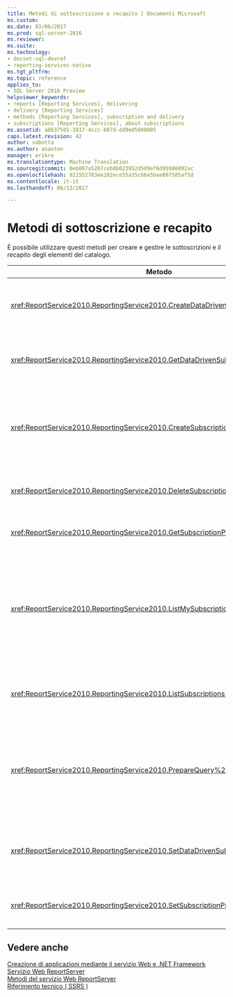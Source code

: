 ```yaml
---
title: Metodi di sottoscrizione e recapito | Documenti Microsoft
ms.custom: 
ms.date: 03/06/2017
ms.prod: sql-server-2016
ms.reviewer: 
ms.suite: 
ms.technology:
- docset-sql-devref
- reporting-services-native
ms.tgt_pltfrm: 
ms.topic: reference
applies_to:
- SQL Server 2016 Preview
helpviewer_keywords:
- reports [Reporting Services], delivering
- delivery [Reporting Services]
- methods [Reporting Services], subscription and delivery
- subscriptions [Reporting Services], about subscriptions
ms.assetid: a8637501-1817-4ccc-b07d-dd9ed5608805
caps.latest.revision: 42
author: sabotta
ms.author: asaxton
manager: erikre
ms.translationtype: Machine Translation
ms.sourcegitcommit: 0eb007a5207ceb0b023952d5d9ef6d95986092ac
ms.openlocfilehash: 921552783ee102ece55a35c66e5bee607585af5d
ms.contentlocale: it-it
ms.lasthandoff: 06/13/2017

---
```

# <a name="subscription-and-delivery-methods"></a>Metodi di sottoscrizione e recapito
  È possibile utilizzare questi metodi per creare e gestire le sottoscrizioni e il recapito degli elementi del catalogo.  
  
|Metodo|Azione|  
|------------|------------|  
|<xref:ReportService2010.ReportingService2010.CreateDataDrivenSubscription%2A>|Crea una sottoscrizione guidata dai dati per un elemento specificato.|  
|<xref:ReportService2010.ReportingService2010.GetDataDrivenSubscriptionProperties%2A>|Restituisce le proprietà per una sottoscrizione guidata dai dati.|  
|<xref:ReportService2010.ReportingService2010.CreateSubscription%2A>|Crea una sottoscrizione per l'elemento specificato nel database del server di report o nella raccolta di SharePoint.|  
|<xref:ReportService2010.ReportingService2010.DeleteSubscription%2A>|Elimina una sottoscrizione dal database del server di report.|  
|<xref:ReportService2010.ReportingService2010.GetSubscriptionProperties%2A>|Restituisce le proprietà di una sottoscrizione.|  
|<xref:ReportService2010.ReportingService2010.ListMySubscriptions%2A>|Recupera un elenco di sottoscrizioni create dall'utente corrente del server di report o del sito di SharePoint per l'elemento del catalogo specificato.|  
|<xref:ReportService2010.ReportingService2010.ListSubscriptions%2A>|Recupera un elenco di sottoscrizioni creato per un elemento specificato.|  
|<xref:ReportService2010.ReportingService2010.PrepareQuery%2A>|Restituisce un set di dati contenente i campi recuperati dalla query per il recapito per una sottoscrizione guidata dai dati.|  
|<xref:ReportService2010.ReportingService2010.SetDataDrivenSubscriptionProperties%2A>|Imposta i valori delle proprietà di una sottoscrizione guidata dai dati.|  
|<xref:ReportService2010.ReportingService2010.SetSubscriptionProperties%2A>|Imposta i valori delle proprietà di una sottoscrizione.|  
  
## <a name="see-also"></a>Vedere anche  
 [Creazione di applicazioni mediante il servizio Web e .NET Framework](../../../reporting-services/report-server-web-service/net-framework/building-applications-using-the-web-service-and-the-net-framework.md)   
 [Servizio Web ReportServer](../../../reporting-services/report-server-web-service/report-server-web-service.md)   
 [Metodi del servizio Web ReportServer](../../../reporting-services/report-server-web-service/methods/report-server-web-service-methods.md)   
 [Riferimento tecnico &#40; SSRS &#41;](../../../reporting-services/technical-reference-ssrs.md)  
  
  
